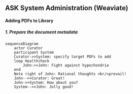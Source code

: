 ## ASK System Administration (Weaviate)
#### Adding PDFs to Library
##### 1. Prepare the document metadata

```mermaid
sequenceDiagram
    actor Curator
    participant System
    Curator->>System: specify target PDFs to add
    loop Healthcheck
        John->>John: Fight against hypochondria
    end
    Note right of John: Rational thoughts <br/>prevail!
    John-->>Curator: Great!
    John->>System: How about you?
    System-->>John: Jolly good!
```
